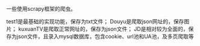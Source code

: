 一些使用scrapy框架的爬虫。

test1是最基础的实现功能，保存为txt文件；
Douyu是爬取json网址的，保存图片；
kuxuanTV是爬取正常网址的，保存为json文件；
JD是相对较为全面的，保存为json文件，且录入mysql数据库，包含cookie、url池和UA池，及多页爬取等
